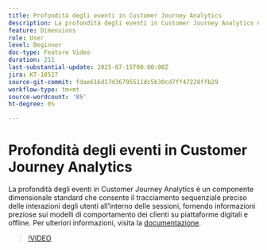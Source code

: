 ```yaml
---
title: Profondità degli eventi in Customer Journey Analytics
description: La profondità degli eventi in Customer Journey Analytics è un componente dimensionale standard che consente il tracciamento sequenziale preciso delle interazioni degli utenti all’interno delle sessioni, fornendo informazioni preziose sui modelli di comportamento dei clienti su piattaforme digitali e offline.
feature: Dimensions
role: User
level: Beginner
doc-type: Feature Video
duration: 211
last-substantial-update: 2025-07-15T00:00:00Z
jira: KT-18527
source-git-commit: fdae616d17d36795511dc5b30cd7ff47228ffb29
workflow-type: tm+mt
source-wordcount: '85'
ht-degree: 0%

---
```



# Profondità degli eventi in Customer Journey Analytics

La profondità degli eventi in Customer Journey Analytics è un componente dimensionale standard che consente il tracciamento sequenziale preciso delle interazioni degli utenti all’interno delle sessioni, fornendo informazioni preziose sui modelli di comportamento dei clienti su piattaforme digitali e offline. Per ulteriori informazioni, visita la [documentazione](https://experienceleague.adobe.com/it/docs/analytics-platform/using/cja-dataviews/component-reference#standard-dimensions).

>[!VIDEO](https://video.tv.adobe.com/v/3464859/?learn=on&enablevpops&captions=ita)
